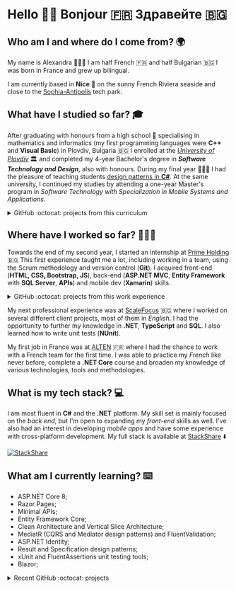 # Hello 👋🏻 Bonjour 🇫🇷 Здравейте 🇧🇬

## Who am I and where do I come from? 🌍

My name is Alexandra 👱🏻‍♀️ I am half French 🇫🇷 and half Bulgarian 🇧🇬 I was born in France and grew up bilingual.

I am currently based in **Nice** 📍 on the sunny French Riviera seaside and close to the [Sophia-Antipolis](https://www.sophia-antipolis.fr/en/) tech park.

## What have I studied so far? 🎓

After graduating with honours from a high school :school: specialising in mathematics and informatics (my first programming languages were **C++** and **Visual Basic**) in Plovdiv, Bulgaria 🇧🇬 I enrolled at the *[University of Plovdiv](https://uni-plovdiv.academia.edu/alexandravalkova)* :classical_building: and completed my 4-year Bachelor's degree in **_Software Technology and Design_**, also with honours. During my final year 👩🏼‍🎓 I had the pleasure of teaching students [design patterns in **C#**](https://github.com/alexandra-valkova/DesignPatterns). At the same university, I continued my studies by attending a one-year Master's program in _Software Technology with Specialization in Mobile Systems and Applications_.

<details>
  <summary>GitHub :octocat: projects from this curriculum</summary>
  
  * [Alliance Française (HTML & CSS)](https://github.com/alexandra-valkova/Alliance-Francaise)
  * [Bookstore (PHP)](https://github.com/alexandra-valkova/BookstorePHP)
  * [Users Management Mobile App (Xamarin.Android)](https://github.com/alexandra-valkova/UsersManagementSystemXamarinAndroid)
  * [Hangman Mobile Game (Android)](https://github.com/alexandra-valkova/HangmanGameAndroid)
  * [Hangman Game API (ASP.NET WebAPI)](https://github.com/alexandra-valkova/HangmanGameAPI)
</details>

## Where have I worked so far? 👩🏼‍💻

Towards the end of my second year, I started an internship at [Prime Holding](https://github.com/Prime-Holding) 🇧🇬 This first experience taught me a lot, including working in a team, using the Scrum methodology and version control (**Git**). I acquired front-end (**HTML, CSS, Bootstrap, JS**), back-end (**ASP.NET MVC**, **Entity Framework** with **SQL Server**, **APIs**) and mobile dev (**Xamarin**) skills.

<details>
  <summary>GitHub :octocat: projects from this work experience</summary>
  
  * [Phonebook (ASP.NET MVC + EF)](https://github.com/alexandra-valkova/PhonebookMVC)
  * [Task Manager (Console + Text Files)](https://github.com/alexandra-valkova/TaskManagerConsole)
  * [Task Manager (ASP.NET MVC + Text Files)](https://github.com/alexandra-valkova/TaskManagerMVCFiles)
  * [Task Manager (ASP.NET MVC + EF)](https://github.com/alexandra-valkova/TaskManagerMVC)
  * [Patients Registry (ASP.NET MVC + EF)](https://github.com/alexandra-valkova/PatientsRegistry)
  * [Task Manager (Xamarin.Android)](https://github.com/alexandra-valkova/TaskManagerXamarinAndroid)
</details>

My next professional experience was at [ScaleFocus](https://github.com/scalefocus) 🇧🇬 where I worked on several different client projects, most of them in _English_. I had the opportunity to further my knowledge in **.NET**, **TypeScript** and **SQL**. I also learned how to write unit tests (**NUnit**).

My first job in France was at [ALTEN](https://alten.com) 🇫🇷 where I had the chance to work with a French team for the first time. I was able to practice my _French_ like never before, complete a **.NET Core** course and broaden my knowledge of various technologies, tools and methodologies.

## What is my tech stack? 💻

I am most fluent in **C#** and the **.NET** platform. My skill set is mainly focused on the _back end_, but I'm open to expanding my _front-end_ skills as well. I've also had an interest in developing _mobile apps_ and have some experience with cross-platform development. My full stack is available at [StackShare](https://stackshare.io/alexandra-valkova) ⬇️

[![StackShare](https://img.shields.io/badge/tech-stack-0690fa?style=for-the-badge&logo=stackshare)](https://stackshare.io/alexandra-valkova/my-stack)

## What am I currently learning? ⌨️

- ASP.NET Core 8;
- Razor Pages;
- Minimal APIs;
- Entity Framework Core;
- Clean Architecture and Vertical Slice Architecture;
- MediatR (CQRS and Mediator design patterns) and FluentValidation;
- ASP.NET Identity;
- Result and Specification design patterns;
- xUnit and FluentAssertions unit testing tools;
- Blazor;

<details>
  <summary>Recent GitHub :octocat: projects</summary>
  
  * [Travel API (Minimal API)](https://github.com/alexandra-valkova/TravelAPI)
  * [Doctor Appointment (Minimal API + Razor Pages app)](https://github.com/alexandra-valkova/DoctorAppointment)
</details>
